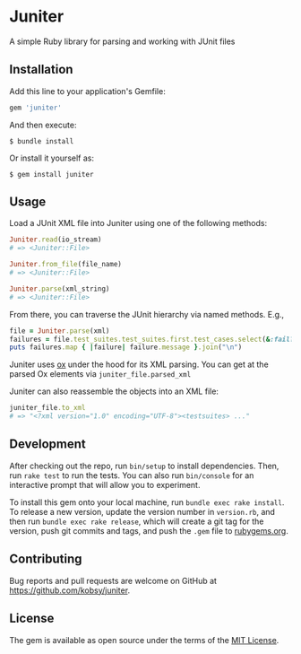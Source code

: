 # Juniter

A simple Ruby library for parsing and working with JUnit files

## Installation

Add this line to your application's Gemfile:

```ruby
gem 'juniter'
```

And then execute:

    $ bundle install

Or install it yourself as:

    $ gem install juniter

## Usage

Load a JUnit XML file into Juniter using one of the following methods:

```ruby
Juniter.read(io_stream)
# => <Juniter::File>

Juniter.from_file(file_name)
# => <Juniter::File>

Juniter.parse(xml_string)
# => <Juniter::File>
```

From there, you can traverse the JUnit hierarchy via named methods. E.g.,

```ruby
file = Juniter.parse(xml)
failures = file.test_suites.test_suites.first.test_cases.select(&:fail?)
puts failures.map { |failure| failure.message }.join("\n")
```

Juniter uses [ox](https://github.com/ohler55/ox) under the hood for its XML parsing. You can get at the parsed Ox elements via `juniter_file.parsed_xml`

Juniter can also reassemble the objects into an XML file:

```ruby
juniter_file.to_xml
# => "<?xml version="1.0" encoding="UTF-8"><testsuites> ..."
```

## Development

After checking out the repo, run `bin/setup` to install dependencies. Then, run `rake test` to run the tests. You can also run `bin/console` for an interactive prompt that will allow you to experiment.

To install this gem onto your local machine, run `bundle exec rake install`. To release a new version, update the version number in `version.rb`, and then run `bundle exec rake release`, which will create a git tag for the version, push git commits and tags, and push the `.gem` file to [rubygems.org](https://rubygems.org).

## Contributing

Bug reports and pull requests are welcome on GitHub at https://github.com/kobsy/juniter.


## License

The gem is available as open source under the terms of the [MIT License](https://opensource.org/licenses/MIT).

